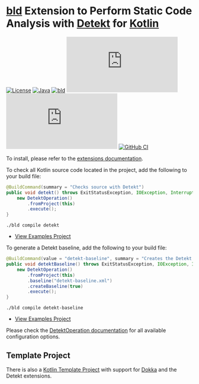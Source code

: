 # [bld](https://rife2.com/bld) Extension to Perform Static Code Analysis with [Detekt](https://detekt.dev/) for [Kotlin](https://kotlinlang.org/)


[![License](https://img.shields.io/badge/license-Apache%20License%202.0-blue.svg)](https://opensource.org/licenses/Apache-2.0)
[![Java](https://img.shields.io/badge/java-17%2B-blue)](https://www.oracle.com/java/technologies/javase/jdk17-archive-downloads.html)
[![bld](https://img.shields.io/badge/1.9.1-FA9052?label=bld&labelColor=2392FF)](https://rife2.com/bld)
[![Release](https://flat.badgen.net/maven/v/metadata-url/repo.rife2.com/releases/com/uwyn/rife2/bld-detekt/maven-metadata.xml?color=blue)](https://repo.rife2.com/#/releases/com/uwyn/rife2/bld-detekt)
[![Snapshot](https://flat.badgen.net/maven/v/metadata-url/repo.rife2.com/snapshots/com/uwyn/rife2/bld-detekt/maven-metadata.xml?label=snapshot)](https://repo.rife2.com/#/snapshots/com/uwyn/rife2/bld-detekt)
[![GitHub CI](https://github.com/rife2/bld-detekt/actions/workflows/bld.yml/badge.svg)](https://github.com/rife2/bld-detekt/actions/workflows/bld.yml)

To install, please refer to the [extensions documentation](https://github.com/rife2/bld/wiki/Extensions).

To check all Kotlin source code located in the project, add the following to your build file:
```java
@BuildCommand(summary = "Checks source with Detekt")
public void detekt() throws ExitStatusException, IOException, InterruptedException {
    new DetektOperation()
        .fromProject(this)
        .execute();
}
```

```console
./bld compile detekt
```

- [View Examples Project](https://github.com/rife2/bld-detekt/tree/main/examples)

To generate a Detekt baseline, add the following to your build file:

```java
@BuildCommand(value = "detekt-baseline", summary = "Creates the Detekt baseline")
public void detektBaseline() throws ExitStatusException, IOException, InterruptedException {
    new DetektOperation()
        .fromProject(this)
        .baseline("detekt-baseline.xml")
        .createBaseline(true)
        .execute();
}
```

```console
./bld compile detekt-baseline
```
- [View Examples Project](https://github.com/rife2/bld-detekt/tree/main/examples)

Please check the [DetektOperation documentation](https://rife2.github.io/bld-detekt/rife/bld/extension/DetektOperation.html#method-summary) for all available configuration options.

## Template Project

There is also a [Kotlin Template Project](https://github.com/rife2/kotlin-bld-example) with support for [Dokka](https://github.com/rife2/bld-dokka) and the Detekt extensions.
